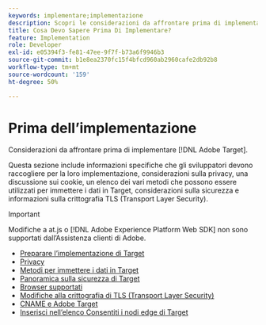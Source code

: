 ```yaml
---
keywords: implementare;implementazione
description: Scopri le considerazioni da affrontare prima di implementare Adobe Target.
title: Cosa Devo Sapere Prima Di Implementare?
feature: Implementation
role: Developer
exl-id: e05394f3-fe81-47ee-9f7f-b73a6f9946b3
source-git-commit: b1e8ea2370fc15f4bfcd960ab2960cafe2db92b8
workflow-type: tm+mt
source-wordcount: '159'
ht-degree: 50%

---
```


# Prima dell’implementazione

Considerazioni da affrontare prima di implementare [!DNL Adobe Target].

Questa sezione include informazioni specifiche che gli sviluppatori devono raccogliere per la loro implementazione, considerazioni sulla privacy, una discussione sui cookie, un elenco dei vari metodi che possono essere utilizzati per immettere i dati in Target, considerazioni sulla sicurezza e informazioni sulla crittografia TLS (Transport Layer Security).

>[!IMPORTANT]
>
>Modifiche a at.js o [!DNL Adobe Experience Platform Web SDK] non sono supportati dall’Assistenza clienti di Adobe.

- [Preparare l’implementazione di Target](https://developer.adobe.com/target/before-implement/prepare-to-implement-target/)
- [Privacy](https://developer.adobe.com/target/before-implement/privacy/privacy/)
- [Metodi per immettere i dati in Target](https://developer.adobe.com/target/before-implement/methods-to-get-data-into-target/methods-to-get-data-into-target/)
- [Panoramica sulla sicurezza di Target](https://developer.adobe.com/target/before-implement/target-security-overview/)
- [Browser supportati](https://developer.adobe.com/target/before-implement/supported-browsers/)
- [Modifiche alla crittografia di TLS (Transport Layer Security)](https://developer.adobe.com/target/before-implement/tls-transport-layer-security-encryption/)
- [CNAME e Adobe Target](https://developer.adobe.com/target/before-implement/implement-cname-support-in-target/)
- [Inserisci nell’elenco Consentiti i nodi edge di Target](https://developer.adobe.com/target/before-implement/privacy/allowlist-edges/)
